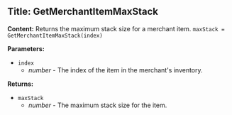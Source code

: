## Title: GetMerchantItemMaxStack

**Content:**
Returns the maximum stack size for a merchant item.
`maxStack = GetMerchantItemMaxStack(index)`

**Parameters:**
- `index`
  - *number* - The index of the item in the merchant's inventory.

**Returns:**
- `maxStack`
  - *number* - The maximum stack size for the item.